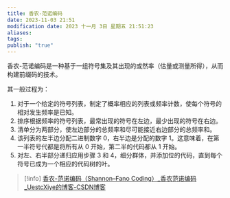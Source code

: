 ```yaml
---
title: 香农-范诺编码
date: 2023-11-03 21:51
modification date: 2023 十一月 3日 星期五 21:51:23
aliases: 
tags: 
publish: "true"
---
```


香农-范诺编码是一种基于一组符号集及其出现的或然率（估量或测量所得），从而构建前缀码的技术。

其一般过程为：
1. 对于一个给定的符号列表，制定了概率相应的列表或频率计数，使每个符号的相对发生频率是已知。
2. 排序根据频率的符号列表，最常出现的符号在左边，最少出现的符号在右边。
3. 清单分为两部分，使左边部分的总频率和尽可能接近右边部分的总频率和。
4. 该列表的左半边分配二进制数字 0，右半边是分配的数字 1。这意味着，在第一半符号代都是将所有从 0 开始，第二半的代码都从 1 开始。
5. 对左、右半部分递归应用步骤 3 和 4，细分群体，并添加位的代码，直到每个符号已成为一个相应的代码树的叶。

>[!info]
> [香农-范诺编码（Shannon–Fano Coding）\_香农范诺编码\_UestcXiye的博客-CSDN博客](https://blog.csdn.net/ProgramNovice/article/details/128159433)

